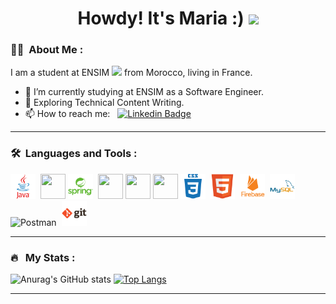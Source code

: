 <h1 align="center">Howdy! It's Maria :) <img src="https://media.giphy.com/media/hvRJCLFzcasrR4ia7z/giphy.gif" width="40"></h1>

<!-- <p align="center"><img src="https://media.giphy.com/media/dWesBcTLavkZuG35MI/giphy.gif" width="600" height="300"  /></p> -->

### :woman_technologist: &nbsp;About Me :

I am a student at ENSIM <img src="https://media.giphy.com/media/WUlplcMpOCEmTGBtBW/giphy.gif" width="30"> from Morocco, living in France.

- 🔭 I’m currently studying at ENSIM as a Software Engineer.
- 🌱 Exploring Technical Content Writing.
- 📫 How to reach me: &nbsp; [![Linkedin Badge](https://img.shields.io/badge/-Maria-blue?style=flat&logo=Linkedin&logoColor=white)](https://www.linkedin.com/in/maria-fariss-3678b3202/)

---

### 🛠 &nbsp;Languages and Tools :

<p>
<img src="https://github.com/devicons/devicon/blob/master/icons/java/java-original-wordmark.svg" title="Java" alt="Java" width="40" height="40"/>&nbsp;
<img src="https://cdn.jsdelivr.net/gh/devicons/devicon/icons/angularjs/angularjs-original.svg" width="40" height="40" />
<img src="https://github.com/devicons/devicon/blob/master/icons/spring/spring-original-wordmark.svg" title="Spring" alt="Spring" width="40" height="40"/>&nbsp;
<img src="https://cdn.jsdelivr.net/gh/devicons/devicon/icons/php/php-original.svg" width="40" height="40"/>
<img src="https://cdn.jsdelivr.net/gh/devicons/devicon/icons/postgresql/postgresql-original-wordmark.svg"width="40" height="40" />
<img src="https://cdn.jsdelivr.net/gh/devicons/devicon/icons/python/python-original-wordmark.svg" width="40" height="40"/>
<!-- <img src="https://github.com/devicons/devicon/blob/master/icons/flutter/flutter-original.svg" title="Flutter" alt="Flutter" width="40" height="40"/>&nbsp; -->
<img src="https://github.com/devicons/devicon/blob/master/icons/css3/css3-plain-wordmark.svg"  title="CSS3" alt="CSS" width="40" height="40"/>&nbsp;
<img src="https://github.com/devicons/devicon/blob/master/icons/html5/html5-original.svg" title="HTML5" alt="HTML" width="40" height="40"/>&nbsp;
<img src="https://github.com/devicons/devicon/blob/master/icons/firebase/firebase-plain-wordmark.svg" title="Firebase" alt="Firebase" width="40" height="40"/>&nbsp;
<img src="https://github.com/devicons/devicon/blob/master/icons/mysql/mysql-original-wordmark.svg" title="MySQL"  alt="MySQL" width="40" height="40"/>&nbsp;
<img src="https://www.vectorlogo.zone/logos/getpostman/getpostman-icon.svg" title="Postman"  alt="Postman" width="40" height="40"/>&nbsp;
<img src="https://github.com/devicons/devicon/blob/master/icons/git/git-original-wordmark.svg" title="Git" **alt="Git" width="40" height="40"/>&nbsp;
</p>

---

### 🔥 &nbsp; My Stats :
<!-- [![GitHub Streak](http://github-readme-streak-stats.herokuapp.com?user=mariafariss&theme=dark&background=000000)](https://git.io/streak-stats) -->

![Anurag's GitHub stats](https://github-readme-stats.vercel.app/api?username=mariafariss&theme=jolly&show_icons=true)
[![Top Langs](https://github-readme-stats.vercel.app/api/top-langs/?username=mariafariss&layout=compact&theme=vision-friendly-dark)](https://github.com/anuraghazra/github-readme-stats)


---






